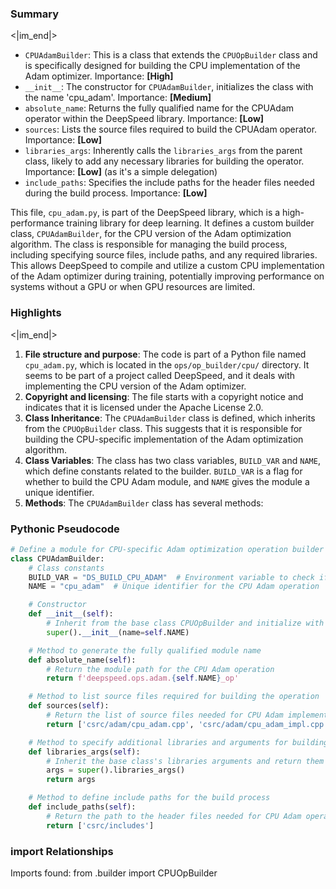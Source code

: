 

### Summary

<|im_end|>

* `CPUAdamBuilder`: This is a class that extends the `CPUOpBuilder` class and is specifically designed for building the CPU implementation of the Adam optimizer. Importance: **[High]**
* `__init__`: The constructor for `CPUAdamBuilder`, initializes the class with the name 'cpu_adam'. Importance: **[Medium]**
* `absolute_name`: Returns the fully qualified name for the CPUAdam operator within the DeepSpeed library. Importance: **[Low]**
* `sources`: Lists the source files required to build the CPUAdam operator. Importance: **[Low]**
* `libraries_args`: Inherently calls the `libraries_args` from the parent class, likely to add any necessary libraries for building the operator. Importance: **[Low]** (as it's a simple delegation)
* `include_paths`: Specifies the include paths for the header files needed during the build process. Importance: **[Low]**

This file, `cpu_adam.py`, is part of the DeepSpeed library, which is a high-performance training library for deep learning. It defines a custom builder class, `CPUAdamBuilder`, for the CPU version of the Adam optimization algorithm. The class is responsible for managing the build process, including specifying source files, include paths, and any required libraries. This allows DeepSpeed to compile and utilize a custom CPU implementation of the Adam optimizer during training, potentially improving performance on systems without a GPU or when GPU resources are limited.

### Highlights

<|im_end|>

1. **File structure and purpose**: The code is part of a Python file named `cpu_adam.py`, which is located in the `ops/op_builder/cpu/` directory. It seems to be part of a project called DeepSpeed, and it deals with implementing the CPU version of the Adam optimizer.
2. **Copyright and licensing**: The file starts with a copyright notice and indicates that it is licensed under the Apache License 2.0.
3. **Class Inheritance**: The `CPUAdamBuilder` class is defined, which inherits from the `CPUOpBuilder` class. This suggests that it is responsible for building the CPU-specific implementation of the Adam optimization algorithm.
4. **Class Variables**: The class has two class variables, `BUILD_VAR` and `NAME`, which define constants related to the builder. `BUILD_VAR` is a flag for whether to build the CPU Adam module, and `NAME` gives the module a unique identifier.
5. **Methods**: The `CPUAdamBuilder` class has several methods:

### Pythonic Pseudocode

```python
# Define a module for CPU-specific Adam optimization operation builder
class CPUAdamBuilder:
    # Class constants
    BUILD_VAR = "DS_BUILD_CPU_ADAM"  # Environment variable to check if building is enabled
    NAME = "cpu_adam"  # Unique identifier for the CPU Adam operation

    # Constructor
    def __init__(self):
        # Inherit from the base class CPUOpBuilder and initialize with the class's unique name
        super().__init__(name=self.NAME)

    # Method to generate the fully qualified module name
    def absolute_name(self):
        # Return the module path for the CPU Adam operation
        return f'deepspeed.ops.adam.{self.NAME}_op'

    # Method to list source files required for building the operation
    def sources(self):
        # Return the list of source files needed for CPU Adam implementation
        return ['csrc/adam/cpu_adam.cpp', 'csrc/adam/cpu_adam_impl.cpp']

    # Method to specify additional libraries and arguments for building
    def libraries_args(self):
        # Inherit the base class's libraries arguments and return them
        args = super().libraries_args()
        return args

    # Method to define include paths for the build process
    def include_paths(self):
        # Return the path to the header files needed for CPU Adam operation
        return ['csrc/includes']
```


### import Relationships

Imports found:
from .builder import CPUOpBuilder